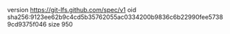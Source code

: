version https://git-lfs.github.com/spec/v1
oid sha256:9123ee62b9c4cd5b35762055ac0334200b9836c6b22990fee57389cd9375f046
size 950
